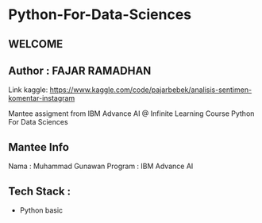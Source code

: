 # Python-For-Data-Sciences
## WELCOME

## Author : FAJAR RAMADHAN
Link kaggle: https://www.kaggle.com/code/pajarbebek/analisis-sentimen-komentar-instagram

Mantee assigment from IBM Advance AI @ Infinite Learning Course Python For Data Sciences
## Mantee Info
Nama : Muhammad Gunawan
Program : IBM Advance AI

## Tech Stack :
- Python basic



